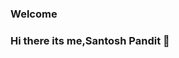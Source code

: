 ### Welcome
### Hi there its me,Santosh Pandit  👋

<!--
**SkPandit883/SkPandit883** is a ✨ _special_ ✨ repository because its `README.md` (this file) appears on your GitHub profile.

Here are some ideas to get you started:

🔭 I’m currently working on All Store Sys and ScholarSpace
🌱 I’m currently learning Basic SEO
- 👯 I’m looking to collaborate on ...
- 🤔 I’m looking for help with ...
- 💬 Ask me about ...
- 📫 How to reach me: ...
- 😄 Pronouns: ...
- ⚡ Fun fact: ...
-->
